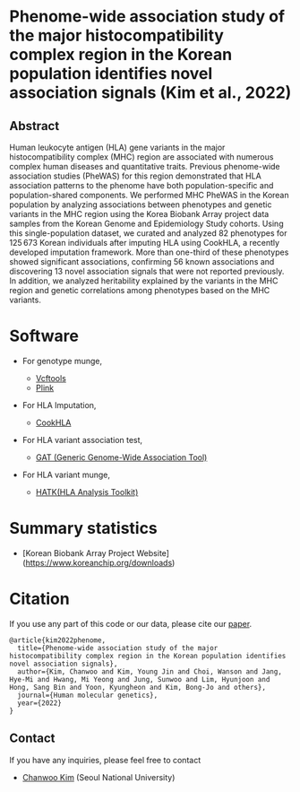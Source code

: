 # Phenome-wide association study of the major histocompatibility complex region in the Korean population identifies novel association signals (Kim et al., 2022)


## Abstract

Human leukocyte antigen (HLA) gene variants in the major histocompatibility complex (MHC) region are associated with numerous complex human diseases and quantitative traits. Previous phenome-wide association studies (PheWAS) for this region demonstrated that HLA association patterns to the phenome have both population-specific and population-shared components. We performed MHC PheWAS in the Korean population by analyzing associations between phenotypes and genetic variants in the MHC region using the Korea Biobank Array project data samples from the Korean Genome and Epidemiology Study cohorts. Using this single-population dataset, we curated and analyzed 82 phenotypes for 125 673 Korean individuals after imputing HLA using CookHLA, a recently developed imputation framework. More than one-third of these phenotypes showed significant associations, confirming 56 known associations and discovering 13 novel association signals that were not reported previously. In addition, we analyzed heritability explained by the variants in the MHC region and genetic correlations among phenotypes based on the MHC variants.

# Software

- For genotype munge,
    - [Vcftools](http://vcftools.sourceforge.net/)
    - [Plink](www.cog-genomics.org/plink/2.0/)

- For HLA Imputation,
    - [CookHLA](https://github.com/WansonChoi/CookHLA)

- For HLA variant association test,
    - [GAT (Generic Genome-Wide Association Tool)](https://github.com/ch6845/GAT)

- For HLA variant munge,
    - [HATK(HLA Analysis Toolkit)](https://github.com/WansonChoi/HATK)

# Summary statistics
- [Korean Biobank Array Project Website] (https://www.koreanchip.org/downloads)

# Citation
If you use any part of this code or our data, please cite our
[paper](https://doi.org/10.1093/hmg/ddac016).
```
@article{kim2022phenome,
  title={Phenome-wide association study of the major histocompatibility complex region in the Korean population identifies novel association signals},
  author={Kim, Chanwoo and Kim, Young Jin and Choi, Wanson and Jang, Hye-Mi and Hwang, Mi Yeong and Jung, Sunwoo and Lim, Hyunjoon and Hong, Sang Bin and Yoon, Kyungheon and Kim, Bong-Jo and others},
  journal={Human molecular genetics},
  year={2022}
}
```

## Contact
If you have any inquiries, please feel free to contact
- [Chanwoo Kim](https://chanwoo.kim) (Seoul National University)